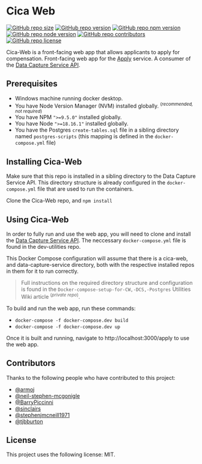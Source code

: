# Cica Web
[![GitHub repo size](https://img.shields.io/github/repo-size/CriminalInjuriesCompensationAuthority/cica-web)](https://github.com/CriminalInjuriesCompensationAuthority/cica-web)
[![GitHub repo version](https://img.shields.io/github/package-json/v/CriminalInjuriesCompensationAuthority/cica-web)](https://github.com/CriminalInjuriesCompensationAuthority/cica-web/releases/latest)
[![GitHub repo npm version](https://img.shields.io/badge/npm_version->=9.5.0-blue)](https://github.com/CriminalInjuriesCompensationAuthority/cica-web/blob/master/package.json#L5)
[![GitHub repo node version](https://img.shields.io/badge/node_version->=18.16.1-blue)](https://github.com/CriminalInjuriesCompensationAuthority/cica-web/blob/master/package.json#L6)
[![GitHub repo contributors](https://img.shields.io/github/contributors/CriminalInjuriesCompensationAuthority/cica-web)](https://github.com/CriminalInjuriesCompensationAuthority/cica-web/graphs/contributors)
[![GitHub repo license](https://img.shields.io/github/package-json/license/CriminalInjuriesCompensationAuthority/cica-web)](https://github.com/CriminalInjuriesCompensationAuthority/cica-web/blob/master/LICENSE)


Cica-Web is a front-facing web app that allows applicants to apply for compensation. Front-facing web app for the [Apply](https://claim-criminal-injuries-compensation.service.justice.gov.uk/apply/) service. A consumer of the [Data Capture Service API](https://github.com/CriminalInjuriesCompensationAuthority/data-capture-service).


## Prerequisites
* Windows machine running docker desktop.
* You have Node Version Manager (NVM) installed globally. <sup>(_recommended, not required_)</sup>
* You have NPM `">=9.5.0"` installed globally.
* You have Node `">=18.16.1"` installed globally.
* You have the Postgres `create-tables.sql` file in a sibling directory named `postgres-scripts` (this mapping is defined in the `docker-compose.yml` file)

## Installing Cica-Web

Make sure that this repo is installed in a sibling directory to the Data Capture Service API. This directory structure is already configured in the `docker-compose.yml` file that are used to run the containers.

Clone the Cica-Web repo, and `npm install`

## Using Cica-Web
In order to fully run and use the web app, you will need to clone and install the [Data Capture Service API](https://github.com/CriminalInjuriesCompensationAuthority/data-capture-service). The neccessary `docker-compose.yml` file is found in the dev-utilities repo.

This Docker Compose configuration will assume that there is a cica-web, and data-capture-service directory, both with the respective installed repos in them for it to run correctly.

> Full instructions on the required directory structure and configuration is found in the `Docker-compose-setup-for-CW,-DCS,-Postgres` Utilities Wiki article <sup>(_private repo_)</sup>.

To build and run the web app, run these commands:
* `docker-compose -f docker-compose.dev build`
* `docker-compose -f docker-compose.dev up`

Once it is built and running, navigate to http://localhost:3000/apply to use the web app.

## Contributors
Thanks to the following people who have contributed to this project:
* [@armoj](https://github.com/armoj)
* [@neil-stephen-mcgonigle](https://github.com/neil-stephen-mcgonigle)
* [@BarryPiccinni](https://github.com/BarryPiccinni)
* [@sinclairs](https://github.com/sinclairs)
* [@stephenjmcneill1971](https://github.com/stephenjmcneill1971)
* [@tjbburton](https://github.com/tjbburton)


## License
This project uses the following license: MIT.
